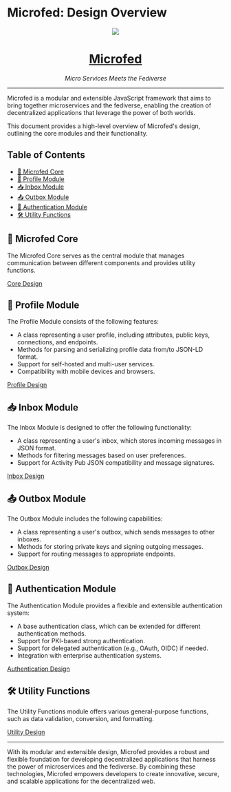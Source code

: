 # Microfed: Design Overview

<div align="center">
  <img src="https://microfed.org/images/microfed.jpg" />
  <h1><a href="https://microfed.org/">Microfed</a></h1>
</div>

<div align="center">  
<i>Micro Services Meets the Fediverse</i>
</div>

---

Microfed is a modular and extensible JavaScript framework that aims to bring together microservices and the fediverse, enabling the creation of decentralized applications that leverage the power of both worlds.

This document provides a high-level overview of Microfed's design, outlining the core modules and their functionality.

## Table of Contents

- [🧩 Microfed Core](#microfed-core)
- [👥 Profile Module](#profile-module)
- [📥 Inbox Module](#inbox-module)
- [📤 Outbox Module](#outbox-module)
- [🔐 Authentication Module](#authentication-module)
- [🛠️ Utility Functions](#utility-functions)

## 🧩 Microfed Core

The Microfed Core serves as the central module that manages communication between different components and provides utility functions.

[Core Design](./CORE.md)

## 👥 Profile Module

The Profile Module consists of the following features:

- A class representing a user profile, including attributes, public keys, connections, and endpoints.
- Methods for parsing and serializing profile data from/to JSON-LD format.
- Support for self-hosted and multi-user services.
- Compatibility with mobile devices and browsers.

[Profile Design](./PROFILE.md)

## 📥 Inbox Module

The Inbox Module is designed to offer the following functionality:

- A class representing a user's inbox, which stores incoming messages in JSON format.
- Methods for filtering messages based on user preferences.
- Support for Activity Pub JSON compatibility and message signatures.

[Inbox Design](./INBOX.md)

## 📤 Outbox Module

The Outbox Module includes the following capabilities:

- A class representing a user's outbox, which sends messages to other inboxes.
- Methods for storing private keys and signing outgoing messages.
- Support for routing messages to appropriate endpoints.

[Outbox Design](./OUTBOX.md)

## 🔐 Authentication Module

The Authentication Module provides a flexible and extensible authentication system:

- A base authentication class, which can be extended for different authentication methods.
- Support for PKI-based strong authentication.
- Support for delegated authentication (e.g., OAuth, OIDC) if needed.
- Integration with enterprise authentication systems.

[Authentication Design](./AUTHENTICATION.md)

## 🛠️ Utility Functions

The Utility Functions module offers various general-purpose functions, such as data validation, conversion, and formatting.

[Utility Design](./UTILS.md)

---

With its modular and extensible design, Microfed provides a robust and flexible foundation for developing decentralized applications that harness the power of microservices and the fediverse. By combining these technologies, Microfed empowers developers to create innovative, secure, and scalable applications for the decentralized web.